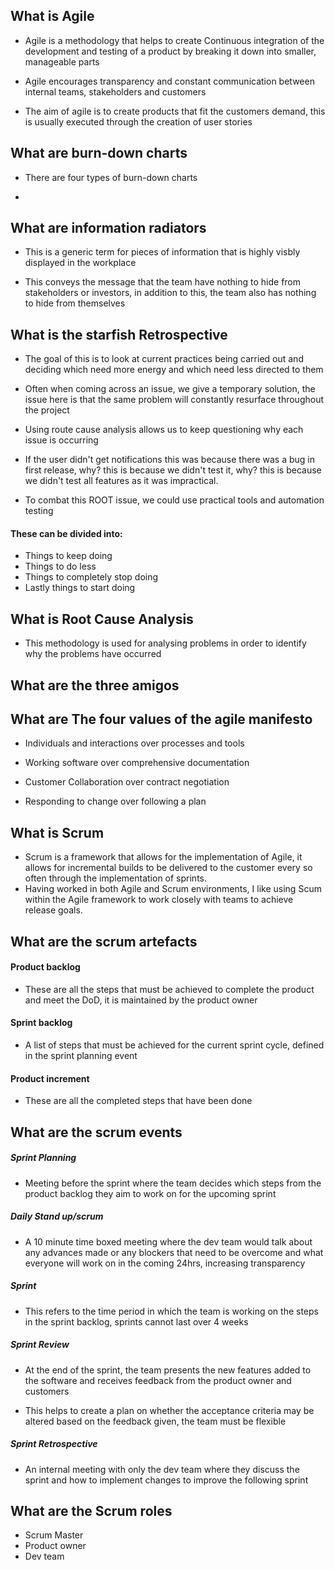 

## What is Agile

- Agile is a methodology that helps to create Continuous integration of the development and testing of a product by breaking it down into smaller, manageable parts

- Agile encourages transparency and constant communication between internal teams, stakeholders and customers

- The aim of agile is to create products that fit the customers demand, this is usually executed through the creation of user stories


## What are burn-down charts

- There are four types of burn-down charts

-

## What are information radiators

- This is a generic term for pieces of information that is highly visbly displayed
in the workplace

- This conveys the message that the team have nothing to hide from stakeholders or investors,
in addition to this, the team also has nothing to hide from themselves


## What is the starfish Retrospective

- The goal of this is to look at current practices being carried out and deciding
which need more energy and which need less directed to them

- Often when coming across an issue, we give a temporary solution, the issue here
is that the same problem will constantly resurface throughout the project

- Using route cause analysis allows us to keep questioning why each issue is occurring

- If the user didn't get notifications this was because there was a bug in first release, why?
this is because we didn't test it, why? this is because we didn't test all features as it was impractical.

- To combat this ROOT issue, we could use practical tools and automation testing
#### These can be divided into:

- Things to keep doing
- Things to do less
- Things to completely stop doing
- Lastly things to start doing

## What is Root Cause Analysis

- This methodology is used for analysing problems in order to identify why the
problems have occurred


## What are the three amigos

## What are The four values of the agile manifesto

- Individuals and interactions over processes and tools

- Working software over comprehensive documentation

- Customer Collaboration over contract negotiation

- Responding to change over following a plan


## What is Scrum

- Scrum is a framework that allows for the implementation of Agile, it allows for incremental builds to be delivered to the customer every so often through the implementation of sprints.
- Having worked in both Agile and Scrum environments, I like using Scum within the Agile framework to work closely with teams to achieve release goals.


## What are the scrum artefacts

#### Product backlog

- These are all the steps that must be achieved to complete the product and meet the DoD, it is maintained by the product owner

#### Sprint backlog

- A list of steps that must be achieved for the current sprint cycle, defined in the sprint planning event

#### Product increment

- These are all the completed steps that have been done

## What are the scrum events

##### Sprint Planning

- Meeting before the sprint where the team decides which steps from the product backlog they aim to work on for the upcoming sprint



##### Daily Stand up/scrum

- A 10 minute time boxed meeting where the dev team would talk about any advances made or any blockers that need to be overcome and what everyone will work on in the coming 24hrs, increasing transparency

##### Sprint

- This refers to the time period in which the team is working on the steps in the sprint backlog, sprints cannot last over 4 weeks

##### Sprint Review

- At the end of the sprint, the team presents the new features added to the software and receives feedback from the product owner and customers

- This helps to create a plan on whether the acceptance criteria may be altered based on the feedback given, the team must be flexible

##### Sprint Retrospective

- An internal meeting with only the dev team where they discuss the sprint and how to implement changes to improve the following sprint

## What are the Scrum roles

- Scrum Master
- Product owner
- Dev team
